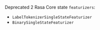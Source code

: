 Deprecated 2 Rasa Core state `featurizers`:
 * `LabelTokenizerSingleStateFeaturizer`
 * `BinarySingleStateFeaturizer`